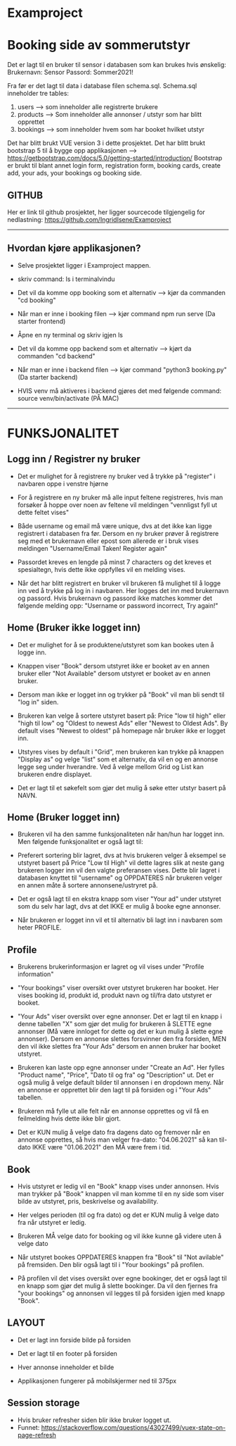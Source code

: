 # Examproject
# Booking side av sommerutstyr

Det er lagt til en bruker til sensor i databasen som kan brukes hvis ønskelig:
Brukernavn: Sensor 
Passord: Sommer2021! 

Fra før er det lagt til data i database filen schema.sql. Schema.sql inneholder tre tables:
1. users --> som inneholder alle registrerte brukere
2. products --> Som inneholder alle annonser / utstyr som har blitt opprettet 
3. bookings  -->  som inneholder hvem som har booket hvilket utstyr

Det har blitt brukt VUE version 3 i dette prosjektet.
Det har blitt brukt bootstrap 5 til å bygge opp applikasjonen --> https://getbootstrap.com/docs/5.0/getting-started/introduction/ 
Bootstrap er brukt til blant annet login form, registration form, booking cards, create add, your ads, your bookings og booking side.  

## GITHUB
Her er link til github prosjektet, her ligger sourcecode tilgjengelig for nedlastning: https://github.com/IngridIsene/Examproject





________________________________________________________________________________________________________________________________________

## Hvordan kjøre applikasjonen? 

- Selve prosjektet ligger i Examproject mappen.

- skriv command: ls i terminalvindu 

- Det vil da komme opp booking som et alternativ --> kjør da commanden "cd booking"

- Når man er inne i booking filen --> kjør command npm run serve (Da starter frontend) 

- Åpne en ny terminal og skriv igjen ls 

- Det vil da komme opp backend som et alternativ --> kjørt da commanden "cd backend" 

- Når man er inne i backend filen --> kjør command "python3 booking.py" (Da starter backend)

- HVIS venv må aktiveres i backend gjøres det med følgende command: source venv/bin/activate (PÅ MAC)
________________________________________________________________________________________________________________________________________

# FUNKSJONALITET 

## Logg inn / Registrer ny bruker

- Det er mulighet for å registrere ny bruker ved å trykke på "register" i navbaren oppe i venstre hjørne 

- For å registrere en ny bruker må alle input feltene registreres, hvis man forsøker å hoppe over noen av feltene vil meldingen "vennligst fyll ut dette feltet vises"

- Både username og email må være unique, dvs at det ikke kan ligge registrert i databasen fra før. Dersom en ny bruker prøver å registrere seg med et brukernavn eller epost som allerede er i bruk vises meldingen "Username/Email Taken! Register again" 

-  Passordet kreves en lengde på minst 7 characters og det kreves et spesialtegn, hvis dette ikke oppfylles vil en melding vises. 

- Når det har blitt registrert en bruker vil brukeren få mulighet til å logge inn ved å trykke på log in i navbaren. Her logges det inn med brukernavn og passord. Hvis brukernavn og passord ikke matches kommer det følgende melding opp: "Username or password incorrect, Try again!" 


## Home (Bruker ikke logget inn) 

- Det er mulighet for å se produktene/utstyret som kan bookes uten å logge inn. 

- Knappen viser "Book" dersom utstyret ikke er booket av en annen bruker eller "Not Available" dersom utstyret er booket av en annen bruker.

- Dersom man ikke er logget inn og trykker på "Book" vil man bli sendt til "log in" siden.

- Brukeren kan velge å sortere utstyret basert på: Price "low til high" eller "high til low" og "Oldest to newest Ads" eller "Newest to Oldest Ads". By default vises "Newest to oldest" på homepage når bruker ikke er logget inn. 

- Utstyres vises by default i "Grid", men brukeren kan trykke på knappen "Display as" og velge "list" som et alternativ, da vil en og en annonse legge seg under hverandre. Ved å velge mellom Grid og List kan brukeren endre displayet. 

- Det er lagt til et søkefelt som gjør det mulig å søke etter utstyr basert på NAVN. 


## Home (Bruker logget inn) 

- Brukeren vil ha den samme funksjonaliteten når han/hun har logget inn. Men følgende funksjonalitet er også lagt til: 

- Preferert sortering blir lagret, dvs at hvis brukeren velger å eksempel se utstyret basert på Price "Low til High" vil dette lagres slik at neste gang brukeren logger inn vil den valgte preferansen vises. Dette blir lagret i databasen knyttet til "username" og OPPDATERES når brukeren velger en annen måte å sortere annonsene/ustryret på. 

- Det er også lagt til en ekstra knapp som viser "Your ad" under utstyret som du selv har lagt, dvs at det IKKE er mulig å booke egne annonser. 

- Når brukeren er logget inn vil et til alternativ bli lagt inn i navbaren som heter PROFILE. 

## Profile 

- Brukerens brukerinformasjon er lagret og vil vises under "Profile information"

- "Your bookings" viser oversikt over utstyret brukeren har booket. Her vises booking id, produkt id, produkt navn og til/fra dato utstyret er booket. 

- "Your Ads" viser oversikt over egne annonser. Det er lagt til en knapp i denne tabellen "X" som gjør det mulig for brukeren å SLETTE egne annonser (Må være innloget for dette og det er kun mulig å slette egne annonser). Dersom en annonse slettes forsvinner den fra forsiden, MEN den vil ikke slettes fra "Your Ads" dersom en annen bruker har booket utstyret. 

- Brukeren kan laste opp egne annonser under "Create an Ad". Her fylles "Product name", "Price", "Dato til og fra" og "Description" ut. Det er også mulig å velge default bilder til annonsen i en dropdown meny. Når en annonse er opprettet blir den lagt til på forsiden og i "Your Ads" tabellen.

- Brukeren må fylle ut alle felt når en annonse opprettes og vil få en feilmelding hvis dette ikke blir gjort.

- Det er KUN mulig å velge dato fra dagens dato og fremover når en annonse opprettes, så hvis man velger fra-dato: "04.06.2021" så kan til-dato IKKE være "01.06.2021" den MÅ være frem i tid. 

##  Book 
- Hvis utstyret er ledig vil en "Book" knapp vises under annonsen. Hvis man trykker på "Book" knappen vil man komme til en ny side som viser bilde av utstyret, pris, beskrivelse og availability.

- Her velges perioden (til og fra dato) og det er KUN mulig å velge dato fra når utstyret er ledig. 

- Brukeren MÅ velge dato for booking og vil ikke kunne gå videre uten å velge dato

- Når utstyret bookes OPPDATERES knappen fra "Book" til "Not avilable" på fremsiden. Den blir også lagt til i "Your bookings" på profilen. 

- På profilen vil det vises oversikt over egne bookinger, det er også lagt til en knapp som gjør det mulig å slette bookinger. Da vil den fjernes fra "your bookings" og annonsen vil legges til på forsiden igjen med knapp "Book". 


## LAYOUT

- Det er lagt inn forside bilde på forsiden 

- Det er lagt til en footer på forsiden 

- Hver annonse inneholder et bilde

- Applikasjonen fungerer på mobilskjermer ned til 375px

## Session storage

- Hvis bruker refresher siden blir ikke bruker logget ut. 
- Funnet: https://stackoverflow.com/questions/43027499/vuex-state-on-page-refresh 